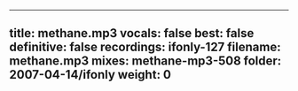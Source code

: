 
---
title: methane.mp3
vocals: false
best: false
definitive: false
recordings: ifonly-127
filename: methane.mp3
mixes: methane-mp3-508
folder: 2007-04-14/ifonly
weight: 0
---
